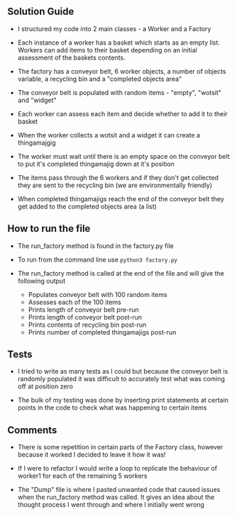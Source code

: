 ## Solution Guide

* I structured my code into 2 main classes - a Worker and a Factory

* Each instance of a worker has a basket which starts as an empty list.
Workers can add items to their basket depending on an initial assessment of the baskets contents.

* The factory has a conveyor belt, 6 worker objects, a number of objects variable, a recycling bin and a "completed objects area"

* The conveyor belt is populated with random items - "empty", "wotsit" and "widget"

* Each worker can assess each item and decide whether to add it to their basket

* When the worker collects a wotsit and a widget it can create a thingamajgig

* The worker must wait until there is an empty space on the conveyor belt to put it's completed thingamajig down at it's position

* The items pass through the 6 workers and if they don't get collected they are sent to the recycling bin (we are environmentally friendly)

* When completed thingamajigs reach the end of the conveyor belt they get added to the completed objects area (a list)

## How to run the file

* The run_factory method is found in the factory.py file

* To run from the command line use  ```python3 factory.py```

* The run_factory method is called at the end of the file and will give the following output
    * Populates conveyor belt with 100 random items
    * Assesses each of the 100 items
    * Prints length of conveyor belt pre-run
    * Prints length of conveyor belt post-run
    * Prints contents of recycling bin post-run
    * Prints number of completed thingamajigs post-run

## Tests

* I tried to write as many tests as I could but because the conveyor belt is randomly populated it was difficult to accurately test what was coming off at position zero

* The bulk of my testing was done by inserting print statements at certain points in the code to check what was happening to certain items

## Comments

* There is some repetition in certain parts of the Factory class, however because it worked I decided to leave it how it was!

* If I were to refactor I would write a loop to replicate the behaviour of worker1 for each of the remaining 5 workers

* The "Dump" file is where I pasted unwanted code that caused issues when the run_factory method was called. It gives an idea about the thought process I went through and where I initially went wrong